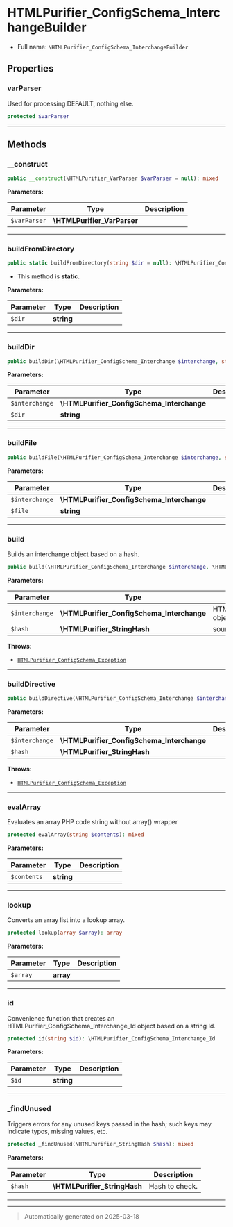 
# HTMLPurifier_ConfigSchema_InterchangeBuilder





* Full name: `\HTMLPurifier_ConfigSchema_InterchangeBuilder`



## Properties


### varParser

Used for processing DEFAULT, nothing else.

```php
protected $varParser
```






***

## Methods


### __construct



```php
public __construct(\HTMLPurifier_VarParser $varParser = null): mixed
```








**Parameters:**

| Parameter | Type | Description |
|-----------|------|-------------|
| `$varParser` | **\HTMLPurifier_VarParser** |  |





***

### buildFromDirectory



```php
public static buildFromDirectory(string $dir = null): \HTMLPurifier_ConfigSchema_Interchange
```



* This method is **static**.




**Parameters:**

| Parameter | Type | Description |
|-----------|------|-------------|
| `$dir` | **string** |  |





***

### buildDir



```php
public buildDir(\HTMLPurifier_ConfigSchema_Interchange $interchange, string $dir = null): \HTMLPurifier_ConfigSchema_Interchange
```








**Parameters:**

| Parameter | Type | Description |
|-----------|------|-------------|
| `$interchange` | **\HTMLPurifier_ConfigSchema_Interchange** |  |
| `$dir` | **string** |  |





***

### buildFile



```php
public buildFile(\HTMLPurifier_ConfigSchema_Interchange $interchange, string $file): mixed
```








**Parameters:**

| Parameter | Type | Description |
|-----------|------|-------------|
| `$interchange` | **\HTMLPurifier_ConfigSchema_Interchange** |  |
| `$file` | **string** |  |





***

### build

Builds an interchange object based on a hash.

```php
public build(\HTMLPurifier_ConfigSchema_Interchange $interchange, \HTMLPurifier_StringHash $hash): mixed
```








**Parameters:**

| Parameter | Type | Description |
|-----------|------|-------------|
| `$interchange` | **\HTMLPurifier_ConfigSchema_Interchange** | HTMLPurifier_ConfigSchema_Interchange object to build |
| `$hash` | **\HTMLPurifier_StringHash** | source data |




**Throws:**

- [`HTMLPurifier_ConfigSchema_Exception`](./HTMLPurifier_ConfigSchema_Exception.md)



***

### buildDirective



```php
public buildDirective(\HTMLPurifier_ConfigSchema_Interchange $interchange, \HTMLPurifier_StringHash $hash): mixed
```








**Parameters:**

| Parameter | Type | Description |
|-----------|------|-------------|
| `$interchange` | **\HTMLPurifier_ConfigSchema_Interchange** |  |
| `$hash` | **\HTMLPurifier_StringHash** |  |




**Throws:**

- [`HTMLPurifier_ConfigSchema_Exception`](./HTMLPurifier_ConfigSchema_Exception.md)



***

### evalArray

Evaluates an array PHP code string without array() wrapper

```php
protected evalArray(string $contents): mixed
```








**Parameters:**

| Parameter | Type | Description |
|-----------|------|-------------|
| `$contents` | **string** |  |





***

### lookup

Converts an array list into a lookup array.

```php
protected lookup(array $array): array
```








**Parameters:**

| Parameter | Type | Description |
|-----------|------|-------------|
| `$array` | **array** |  |





***

### id

Convenience function that creates an HTMLPurifier_ConfigSchema_Interchange_Id
object based on a string Id.

```php
protected id(string $id): \HTMLPurifier_ConfigSchema_Interchange_Id
```








**Parameters:**

| Parameter | Type | Description |
|-----------|------|-------------|
| `$id` | **string** |  |





***

### _findUnused

Triggers errors for any unused keys passed in the hash; such keys
may indicate typos, missing values, etc.

```php
protected _findUnused(\HTMLPurifier_StringHash $hash): mixed
```








**Parameters:**

| Parameter | Type | Description |
|-----------|------|-------------|
| `$hash` | **\HTMLPurifier_StringHash** | Hash to check. |





***


***
> Automatically generated on 2025-03-18
